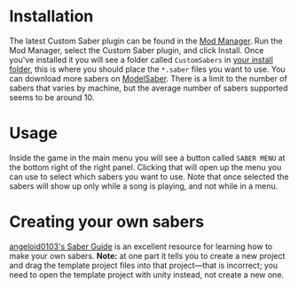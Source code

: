 <!-- TITLE: Custom Sabers -->
<!-- SUBTITLE: Sabers! Axes! High caliber sniper scythes! -->
# Installation
The latest Custom Saber plugin can be found in the [Mod Manager](/beginners-guide#how-to-install-mods). Run the Mod Manager, select the Custom Saber plugin, and click Install.
Once you've installed it you will see a folder called `CustomSabers` in [your install folder](/FAQ/install-folder), this is where you should place the `*.saber` files you want to use. You can download more sabers on [ModelSaber](https://modelsaber.assistant.moe/Sabers/). There is a limit to the number of sabers that varies by machine, but the average number of sabers supported seems to be around 10.

# Usage
Inside the game in the main menu you will see a button called `SABER MENU` at the bottom right of the right panel. Clicking that will open up the menu you can use to select which sabers you want to use. Note that once selected the sabers will show up only while a song is playing, and not while in a menu. 

# Creating your own sabers
[angeloid0103's Saber Guide](https://bs.assistant.moe/Sabers) is an excellent resource for learning how to make your own sabers. 
**Note:** at one part it tells you to create a new project and drag the template project files into that project—that is incorrect; you need to open the template project with unity instead, not create a new one. 